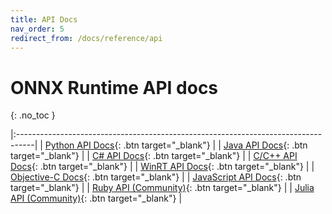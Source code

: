 ```yaml
---
title: API Docs
nav_order: 5
redirect_from: /docs/reference/api
---
```


# ONNX Runtime API docs
{: .no_toc }

|:----------------------------------------------------------------------------------|
| <span class="fs-5"> [Python API Docs](python/api_summary.html){: .btn target="_blank"} </span>  | 
| <span class="fs-5"> [Java API Docs](java/index.html){: .btn target="_blank"} </span>   | 
| <span class="fs-5"> [C# API Docs](csharp/api){: .btn target="_blank"} </span>|
| <span class="fs-5"> [C/C++ API Docs](c){: .btn target="_blank"} </span>|
| <span class="fs-5"> [WinRT API Docs](https://docs.microsoft.com/en-us/windows/ai/windows-ml/api-reference){: .btn target="_blank"} </span>|
| <span class="fs-5"> [Objective-C Docs](objectivec/index.html){: .btn target="_blank"} </span> |
| <span class="fs-5"> [JavaScript API Docs](js/index.html){: .btn target="_blank"} </span>|
| <span class="fs-5"> [Ruby API (Community)](https://github.com/ankane/onnxruntime-ruby){: .btn target="_blank"} </span>|
| <span class="fs-5"> [Julia API (Community)](https://github.com/jw3126/ONNXRunTime.jl){: .btn target="_blank"} </span>|